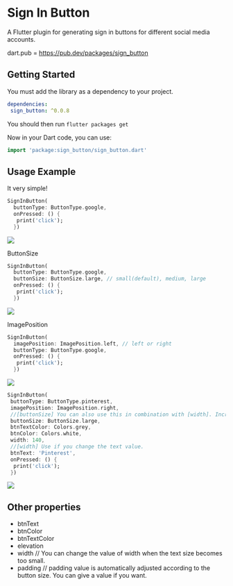 # Sign In Button

A Flutter plugin for generating sign in buttons for different social media accounts.

dart.pub = https://pub.dev/packages/sign_button

## Getting Started

You must add the library as a dependency to your project.
```yaml
dependencies:
 sign_button: ^0.0.8
```

You should then run `flutter packages get`

Now in your Dart code, you can use:

```dart
import 'package:sign_button/sign_button.dart'
```

## Usage Example

It very simple!

```dart
SignInButton(
  buttonType: ButtonType.google,
  onPressed: () {
   print('click');
  })
```

<img src = "https://github.com/emreesen27/Flutter-Sign-Button/blob/assets/btns.png?raw=true">

ButtonSize
```dart
SignInButton(
  buttonType: ButtonType.google,
  buttonSize: ButtonSize.large, // small(default), medium, large
  onPressed: () {
   print('click');
  })
```
<img src = "https://github.com/emreesen27/Flutter-Sign-Button/blob/assets/size.png?raw=true">

ImagePosition
```dart
SignInButton(
  imagePosition: ImagePosition.left, // left or right
  buttonType: ButtonType.google,
  onPressed: () {
   print('click');
  })
```
<img src = "https://github.com/emreesen27/Flutter-Sign-Button/blob/assets/position.png?raw=true">

```dart
SignInButton(
 buttonType: ButtonType.pinterest,
 imagePosition: ImagePosition.right,
 //[buttonSize] You can also use this in combination with [width]. Increases the font and icon size of the button.
 buttonSize: ButtonSize.large,
 btnTextColor: Colors.grey,
 btnColor: Colors.white,
 width: 140,
 //[width] Use if you change the text value.
 btnText: 'Pinterest',
 onPressed: () {
  print('click');
 })
```

<img src = "https://github.com/emreesen27/Flutter-Sign-Button/blob/assets/custom.png?raw=true">


## Other properties
- btnText 
- btnColor
- btnTextColor
- elevation
- width // You can change the value of width when the text size becomes too small.
- padding // padding value is automatically adjusted according to the button size. You can give a value if you want.
